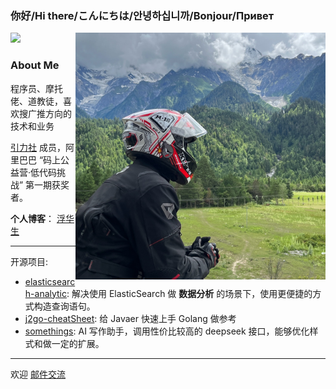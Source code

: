 ### 你好/Hi there/こんにちは/안녕하십니까/Bonjour/Привет
![](https://komarev.com/ghpvc/?username=AhianZhang)
<img align="right" height="395px" width="400px" src="https://github.com/AhianZhang/AhianZhang/blob/master/SnowyMountain.jpeg" />

### About Me
程序员、摩托佬、道教徒，喜欢搜广推方向的技术和业务

[引力社](https://www.yinli.work) 成员，阿里巴巴 “码上公益营·低代码挑战” 第一期获奖者。


**个人博客**：
[浮华生](https://www.ahianzhang.com/)

---



开源项目: 

- [elasticsearch-analytic](https://github.com/yinliwork/elasticsearch-analytic): 解决使用 ElasticSearch 做 **数据分析** 的场景下，使用更便捷的方式构造查询语句。
- [j2go-cheatSheet](https://github.com/AhianZhang/j2go-cheatSheet): 给 Javaer 快速上手 Golang 做参考
- [somethings](https://github.com/AhianZhang/somethings): AI 写作助手，调用性价比较高的 deepseek 接口，能够优化样式和做一定的扩展。

---

欢迎 [邮件交流](mailto:ahianzhang@gmail.com)

